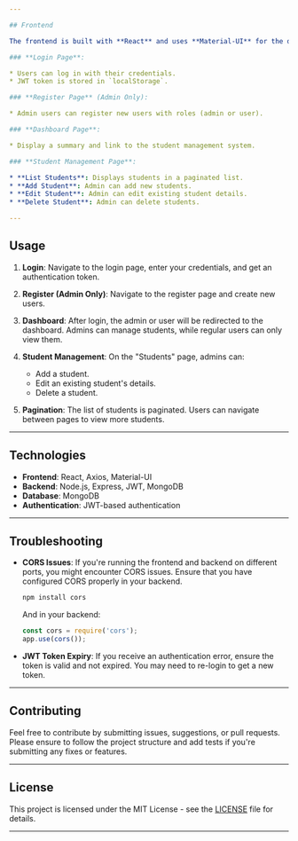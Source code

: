 ```yaml
---

## Frontend

The frontend is built with **React** and uses **Material-UI** for the design components. It includes the following pages:

### **Login Page**:

* Users can log in with their credentials.
* JWT token is stored in `localStorage`.

### **Register Page** (Admin Only):

* Admin users can register new users with roles (admin or user).

### **Dashboard Page**:

* Display a summary and link to the student management system.

### **Student Management Page**:

* **List Students**: Displays students in a paginated list.
* **Add Student**: Admin can add new students.
* **Edit Student**: Admin can edit existing student details.
* **Delete Student**: Admin can delete students.

---
```


## Usage

1. **Login**:
   Navigate to the login page, enter your credentials, and get an authentication token.

2. **Register (Admin Only)**:
   Navigate to the register page and create new users.

3. **Dashboard**:
   After login, the admin or user will be redirected to the dashboard. Admins can manage students, while regular users can only view them.

4. **Student Management**:
   On the "Students" page, admins can:

   * Add a student.
   * Edit an existing student's details.
   * Delete a student.

5. **Pagination**:
   The list of students is paginated. Users can navigate between pages to view more students.

---

## Technologies

* **Frontend**: React, Axios, Material-UI
* **Backend**: Node.js, Express, JWT, MongoDB
* **Database**: MongoDB
* **Authentication**: JWT-based authentication

---

## Troubleshooting

* **CORS Issues**: If you're running the frontend and backend on different ports, you might encounter CORS issues. Ensure that you have configured CORS properly in your backend.

  ```bash
  npm install cors
  ```

  And in your backend:

  ```javascript
  const cors = require('cors');
  app.use(cors());
  ```

* **JWT Token Expiry**: If you receive an authentication error, ensure the token is valid and not expired. You may need to re-login to get a new token.

---

## Contributing

Feel free to contribute by submitting issues, suggestions, or pull requests. Please ensure to follow the project structure and add tests if you're submitting any fixes or features.

---

## License

This project is licensed under the MIT License - see the [LICENSE](LICENSE) file for details.

---
